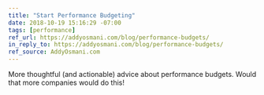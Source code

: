 ```yaml
---
title: "Start Performance Budgeting"
date: 2018-10-19 15:16:29 -07:00
tags: [performance]
ref_url: https://addyosmani.com/blog/performance-budgets/
in_reply_to: https://addyosmani.com/blog/performance-budgets/
ref_source: AddyOsmani.com
---
```


More thoughtful (and actionable) advice about performance budgets. Would that more companies would do this!